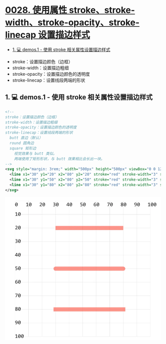# [0028. 使用属性 stroke、stroke-width、stroke-opacity、stroke-linecap 设置描边样式](https://github.com/Tdahuyou/TNotes.svg/tree/main/notes/0028.%20%E4%BD%BF%E7%94%A8%E5%B1%9E%E6%80%A7%20stroke%E3%80%81stroke-width%E3%80%81stroke-opacity%E3%80%81stroke-linecap%20%E8%AE%BE%E7%BD%AE%E6%8F%8F%E8%BE%B9%E6%A0%B7%E5%BC%8F)

<!-- region:toc -->
- [1. 💻 demos.1 - 使用 stroke 相关属性设置描边样式](#1--demos1---使用-stroke-相关属性设置描边样式)
<!-- endregion:toc -->
- stroke：设置描边颜色（边框）
- stroke-width：设置描边粗细
- stroke-opacity：设置描边颜色的透明度
- stroke-linecap：设置线段两端的形状

## 1. 💻 demos.1 - 使用 stroke 相关属性设置描边样式

```xml
<!--
stroke：设置描边颜色（边框）
stroke-width：设置描边粗细
stroke-opacity：设置描边颜色的透明度
stroke-linecap：设置线段两端的形状
  butt 直边（默认）
  round 圆角边
  square 矩形边
    视觉效果与 butt 类似。
    两端使用了矩形形状，与 butt 效果相比会长出一块。
-->
<svg style="margin: 3rem;" width="500px" height="500px" viewBox="0 0 120 120" xmlns="http://www.w3.org/2000/svg">
  <line x1="30" y1="20" x2="80" y2="20" stroke="red" stroke-width="3" stroke-opacity=".5" stroke-linecap="butt" />
  <line x1="30" y1="50" x2="80" y2="50" stroke="red" stroke-width="3" stroke-opacity=".5" stroke-linecap="round" />
  <line x1="30" y1="80" x2="80" y2="80" stroke="red" stroke-width="3" stroke-opacity=".5" stroke-linecap="square" />
</svg>
```

![](assets/2024-12-10-11-05-57.png)
